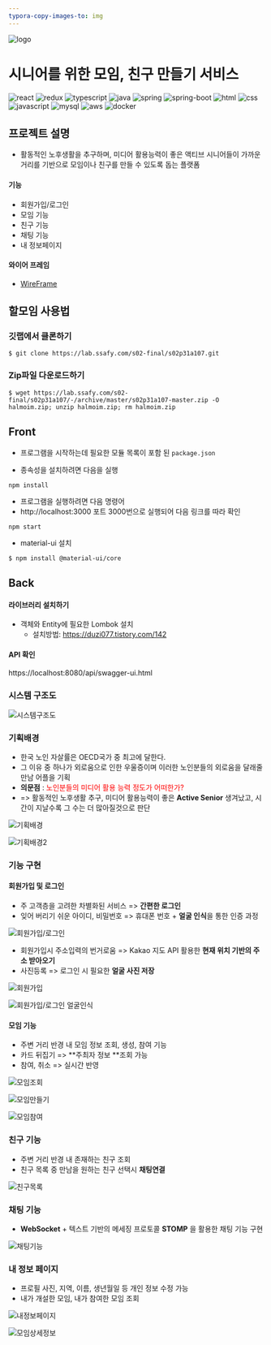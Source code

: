 ```yaml
---
typora-copy-images-to: img
---
```


![logo](./readme/img/logo.jpg)

# 시니어를 위한 모임, 친구 만들기 서비스

![react](https://img.shields.io/badge/react-4.1.2-blue?logo=React)
![redux](https://img.shields.io/badge/redux-7.2.0-blue?logo=redux)
![typescript](https://img.shields.io/badge/typescript-3.7.3-blue?logo=typescript)
![java](https://img.shields.io/badge/java-1.8.0-orange?logo=java)
![spring](https://img.shields.io/badge/spring-4.6.1-yellow?logo=spring)
![spring-boot](https://img.shields.io/badge/springboot-2.3.0-yellow?logo=spring)
![html](https://img.shields.io/badge/html-html5-red?logo=html5)
![css](https://img.shields.io/badge/css-css3-red?logo=css3)
![javascript](https://img.shields.io/badge/javascript-es6-yellowgreen?logo=javascript)
![mysql](https://img.shields.io/badge/mysql-5.7.30-yellowgreen?logo=mysql)
![aws](https://img.shields.io/badge/aws%20-ec2-ff69b4?logo=Amazon)
![docker](https://img.shields.io/badge/docker%20-19.03.9-ff69b4?logo=docker)

## 프로젝트 설명

- 활동적인 노후생활을 추구하며, 미디어 활용능력이 좋은 액티브 시니어들이 
  가까운 거리를 기반으로 모임이나 친구를 만들 수 있도록 돕는 플랫폼



#### 기능

- 회원가입/로그인
- 모임 기능
- 친구 기능
- 채팅 기능
- 내 정보페이지



#### 와이어 프레임

- [WireFrame](readme/wireframe.md)



## 할모임 사용법

### 깃랩에서 클론하기

```
$ git clone https://lab.ssafy.com/s02-final/s02p31a107.git
```

### Zip파일 다운로드하기

```
$ wget https://lab.ssafy.com/s02-final/s02p31a107/-/archive/master/s02p31a107-master.zip -O halmoim.zip; unzip halmoim.zip; rm halmoim.zip
```

## Front 

- 프로그램을 시작하는데 필요한 모듈 목록이 포함 된 `package.json`

- 종속성을 설치하려면 다음을 실행

```
npm install
```

- 프로그램을 실행하려면 다음 명령어
- http://localhost:3000 포트 3000번으로 실행되어 다음 링크를 따라 확인

```
npm start
```

- material-ui 설치

```
$ npm install @material-ui/core
```

## Back

#### 라이브러리 설치하기

- 객체와 Entity에 필요한 Lombok 설치
  - 설치방법: https://duzi077.tistory.com/142

#### API 확인

https://localhost:8080/api/swagger-ui.html



### 시스템 구조도

![시스템구조도](readme/img/architecture.png)



### 기획배경

- 한국 노인 자살률은 OECD국가 중 최고에 달한다.
- 그 이유 중 하나가 외로움으로 인한 우울증이며
  이러한 노인분들의 외로움을 달래줄 만남 어플을 기획
- **의문점** : <span style="color:red">노인분들의 미디어 활용 능력 정도가 어떠한가?</span>
- =>  활동적인 노후생활 추구, 미디어 활용능력이 좋은 **Active Senior** 생겨났고, 시간이 지날수록 그 수는 더 많아질것으로 판단

![기획배경](readme/img/plan_background.png)

![기획배경2](readme/img/plan_background2.png)



### 기능 구현

#### 회원가입 및 로그인

- 주 고객층을 고려한 차별화된 서비스 =>  **간편한 로그인**
- 잊어 버리기 쉬운 아이디, 비밀번호 => 휴대폰 번호 + **얼굴 인식**을 통한 인증 과정

![회원가입/로그인](readme/img/member_plan.png)

- 회원가입시 주소입력의 번거로움 => Kakao 지도 API 활용한 **현재 위치 기반의 주소 받아오기**
- 사진등록 => 로그인 시 필요한 **얼굴 사진 저장**

![회원가입](readme/img/register.png)

![회원가입/로그인 얼굴인식](readme/img/face_login.png)



#### 모임 기능

- 주변 거리 반경 내 모임 정보 조회, 생성, 참여 기능
- 카드 뒤집기 => **주최자 정보 **조회 가능
- 참여, 취소 => 실시간 반영

![모임조회](readme/img/moim_select.png)

![모임만들기](readme/img/moim_add.png)

![모임참여](readme/img/moim_join.png)



### 친구 기능

- 주변 거리 반경 내 존재하는 친구 조회
- 친구 목록 중 만남을 원하는 친구 선택시 **채팅연결**

![친구목록](readme/img/friend_list.png)



### 채팅 기능

- **WebSocket** + 텍스트 기반의 메세징 프로토콜 **STOMP** 을 활용한 채팅 기능 구현

![채팅기능](readme/img/chat_list.png)



### 내 정보 페이지

- 프로필 사진, 지역, 이름, 생년월일 등 개인 정보 수정 가능
- 내가 개설한 모임, 내가 참여한 모임 조회

![내정보페이지](readme/img/mypage.png)

![모임상세정보](readme/img/mypage_moim_detail.png)

